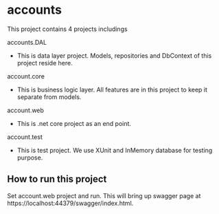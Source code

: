 # accounts

This project contains 4 projects includings


accounts.DAL
- This is data layer project. Models, repositories and DbContext of this project reside here.


account.core
- This is business logic layer. All features are in this project to keep it separate from models.


account.web
- This is .net core project as an end point.


account.test 
- This is test project. We use XUnit and InMemory database for testing purpose.



## How to run this project
Set account.web project and run. This will bring up swagger page at https://localhost:44379/swagger/index.html.
